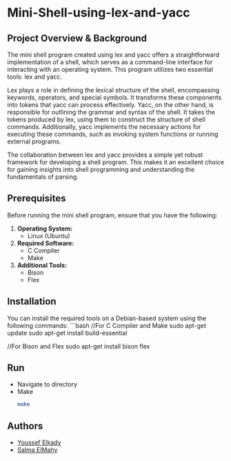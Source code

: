 # Mini-Shell-using-lex-and-yacc
## Project Overview & Background
The mini shell program created using lex and yacc offers a straightforward implementation of a shell, which serves as a command-line interface for interacting with an operating system. This program utilizes two essential tools: lex and yacc.

Lex plays a role in defining the lexical structure of the shell, encompassing keywords, operators, and special symbols. It transforms these components into tokens that yacc can process effectively.
Yacc, on the other hand, is responsible for outlining the grammar and syntax of the shell. It takes the tokens produced by lex, using them to construct the structure of shell commands. Additionally, yacc implements the necessary actions for executing these commands, such as invoking system functions or running external programs.

The collaboration between lex and yacc provides a simple yet robust framework for developing a shell program. This makes it an excellent choice for gaining insights into shell programming and understanding the fundamentals of parsing.

## Prerequisites 
Before running the mini shell program, ensure that you have the following:
1. **Operating System:**
   - Linux (Ubuntu)
2. **Required Software:**
   - C Compiler
   - Make
3. **Additional Tools:**
   - Bison
   - Flex

## Installation 
You can install the required tools on a Debian-based system using the following commands:
    ```bash
    //For C Compiler and Make
   sudo apt-get update
   sudo apt-get install build-essential

//For Bison and Flex
sudo apt-get install bison flex

## Run 
- Navigate to directory
- Make
  ```bash
  make
  
## Authors 
- [Youssef Elkady](https://github.com/Youssef-Elkady)
- [Salma ElMahy](https://github.com/elmahygurl)
